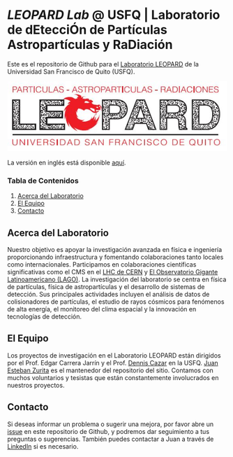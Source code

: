 # *LEOPARD Lab* @ USFQ | Laboratorio de dEtecciÓn de Partículas Astropartículas y RaDiación  

Este es el repositorio de Github para el [Laboratorio LEOPARD](https://www.usfq.edu.ec/es/grupos-de-investigacion/laboratorio-de-deteccion-de-particulas-astroparticulas-y-radiaciones) de la Universidad San Francisco de Quito (USFQ).

![](https://github.com/USFQ-Leopard/.github/blob/main/profile/img/leopard_logo.JPG)

La versión en inglés está disponible [aquí](README.md).


### Tabla de Contenidos
1. [Acerca del Laboratorio](#acerca-del-laboratorio)
2. [El Equipo](#el-equipo)
3. [Contacto](#contacto)


## Acerca del Laboratorio
Nuestro objetivo es apoyar la investigación avanzada en física e ingeniería proporcionando infraestructura y fomentando colaboraciones tanto locales como internacionales. Participamos en colaboraciones científicas significativas como el CMS en el [LHC de CERN](https://home.cern/science/accelerators/large-hadron-collider) y [El Observatorio Gigante Latinoamericano (LAGO)](http://lagoproject.net/index.html). La investigación del laboratorio se centra en física de partículas, física de astropartículas y el desarrollo de sistemas de detección. Sus principales actividades incluyen el análisis de datos de colisionadores de partículas, el estudio de rayos cósmicos para fenómenos de alta energía, el monitoreo del clima espacial y la innovación en tecnologías de detección.

## El Equipo
Los proyectos de investigación en el Laboratorio LEOPARD están dirigidos por el Prof. Edgar Carrera Jarrín y el Prof. [Dennis Cazar](https://github.com/DennisCazar) en la USFQ. [Juan Esteban Zurita](https://github.com/jezur) es el mantenedor del repositorio del sitio. Contamos con muchos voluntarios y tesistas que están constantemente involucrados en nuestros proyectos.

## Contacto
Si deseas informar un problema o sugerir una mejora, por favor abre un [issue](https://github.com/USFQ-Leopard/.github/issues) en este repositorio de Github, y podremos dar seguimiento a tus preguntas o sugerencias. También puedes contactar a Juan a través de [LinkedIn](www.linkedin.com/in/jezurita) si es necesario.
